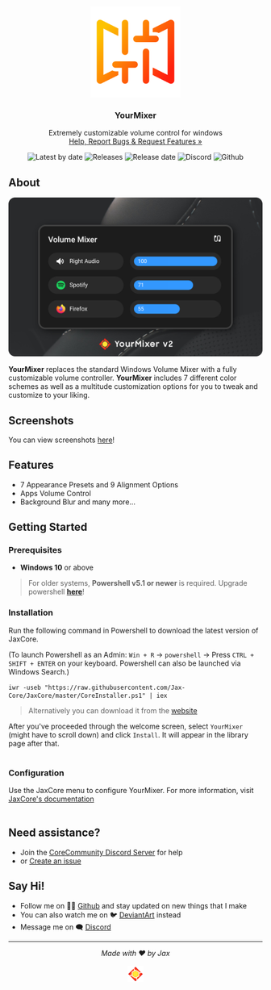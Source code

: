 <!-- START Header.mustache -->
<br />
<div align="center">
  <a href="https://github.com/Jax-Core/YourMixer">
    <img src="https://raw.githubusercontent.com/Jax-Core/ReadME-Template/main/Resources/Icons/YourMixer.png" alt="Logo" width="180" height="180">
  </a>

<h3 align="center">YourMixer</h3>
  <p align="center">
    Extremely customizable volume control for windows
    <br />
    <a href="https://discord.gg/JmgehPSDD6">Help, Report Bugs & Request Features »</a>
  </p>
</div>

<!-- END Header.mustache -->
<!-- START ShieldsFull.mustache -->
<p align="center">
  <img alt="Latest by date" src="https://img.shields.io/github/v/tag/Jax-Core/YourMixer?label=Version&style=for-the-badge" />
  <img alt="Releases" src="https://img.shields.io/github/downloads/Jax-Core/YourMixer/total?style=for-the-badge" />
  <img alt="Release date" src="https://img.shields.io/github/release-date/Jax-Core/YourMixer?label=Last%20Update&style=for-the-badge" />
  <img alt="Discord" src="https://img.shields.io/discord/880445067754610688?label=Discord%20server&style=for-the-badge" />
  <img alt="Github" src="https://img.shields.io/github/license/Jax-Core/YourMixer?style=for-the-badge" />
</p><!-- END ShieldsFull.mustache -->

<!-- START About.mustache -->

## About

![YourMixer](https://raw.githubusercontent.com/Jax-Core/ReadME-Template/main/Resources/Splash/YourMixer.png)

<!-- END About.mustache -->
**YourMixer** replaces the standard Windows Volume Mixer with a fully customizable volume controller. **YourMixer** includes 7 different color schemes as well as a multitude customization options for you to tweak and customize to your liking.

<!-- START Screenshots.mustache -->
## Screenshots
You can view screenshots [here](https://github.com/Jax-Core/YourMixer/blob/main/Screenshots.md)!

<!-- END Screenshots.mustache -->

<!-- START Features.mustache -->

## Features<!-- END Features.mustache -->
* 7 Appearance Presets and 9 Alignment Options
* Apps Volume Control
* Background Blur and many more...

<!-- START GetStarted.mustache -->

## Getting Started

### Prerequisites
- **Windows 10** or above
> For older systems, **Powershell v5.1 or newer** is required. Upgrade powershell **[here](https://docs.microsoft.com/en-us/powershell/scripting/windows-powershell/install/installing-windows-powershell?view=powershell-7.2#upgrading-existing-windows-powershell)**!

### Installation 
Run the following command in Powershell to download the latest version of JaxCore.

(To launch Powershell as an Admin: `Win + R` -> `powershell` -> Press `CTRL + SHIFT + ENTER` on your keyboard. Powershell can also be launched via Windows Search.)

```
iwr -useb "https://raw.githubusercontent.com/Jax-Core/JaxCore/master/CoreInstaller.ps1" | iex
```

> Alternatively you can download it from the [website](https://jax-core.github.io/)

After you've proceeded through the welcome screen, select `YourMixer` (might have to scroll down) and click `Install`. It will appear in the library page after that.
<br />
<br />

<!-- END GetStarted.mustache -->
<!-- START Setup.mustache -->

### Configuration
Use the JaxCore menu to configure YourMixer.
For more information, visit [JaxCore's documentation](https://jaxcore.gitbook.io/core/)
<br>
<br><!-- END Setup.mustache -->
<!-- START Footer.mustache -->

## Need assistance?
* Join the [CoreCommunity Discord Server](https://discord.gg/JmgehPSDD6) for help
* or [Create an issue](https://github.com/Jax-Core/YourMixer)

## Say Hi!
* Follow me on 👨‍💻 [Github](https://github.com/EnhancedJax) and stay updated on new things that I make
* You can also watch me on 🐦 [DeviantArt](https://www.deviantart.com/jaxoriginals) instead
* Message me on 🗨️ [Discord](https://discord.gg/JmgehPSDD6)

---

<p align="center">
<i>Made with ❤️ by Jax</i>
   <br/><br/>
   <img src="https://raw.githubusercontent.com/Jax-Core/ReadME-Template/main/Resources/Assets/Logo.png"  width="32" height="32"/>
</p><!-- END Footer.mustache -->
